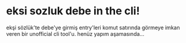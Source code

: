 # eksi sozluk debe in the cli!

ekşi sözlük'te debe'ye girmiş entry'leri komut satırında görmeye imkan veren bir unofficial cli tool'u. henüz yapım aşamasında...
